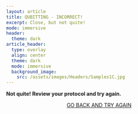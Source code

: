 ```yaml
---
layout: article
title: QUBITTING - INCORRECT!
excerpt: Close, but not quite!
mode: immersive
header:
  theme: dark
article_header:
  type: overlay
  align: center
  theme: dark
  mode: immersive
  background_image:
    src: /assets/images/Headers/Samples1C.jpg
---
```


**Not quite! Review your protocol and try again.**


<p align="center">
<a class="button button--outline-primary button--pill" href="Extract1">GO BACK AND TRY AGAIN</a></p>
